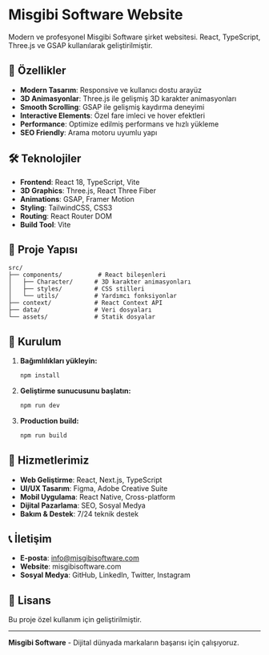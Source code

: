 # Misgibi Software Website

Modern ve profesyonel Misgibi Software şirket websitesi. React, TypeScript, Three.js ve GSAP kullanılarak geliştirilmiştir.

## 🚀 Özellikler

- **Modern Tasarım**: Responsive ve kullanıcı dostu arayüz
- **3D Animasyonlar**: Three.js ile gelişmiş 3D karakter animasyonları
- **Smooth Scrolling**: GSAP ile gelişmiş kaydırma deneyimi
- **Interactive Elements**: Özel fare imleci ve hover efektleri
- **Performance**: Optimize edilmiş performans ve hızlı yükleme
- **SEO Friendly**: Arama motoru uyumlu yapı

## 🛠️ Teknolojiler

- **Frontend**: React 18, TypeScript, Vite
- **3D Graphics**: Three.js, React Three Fiber
- **Animations**: GSAP, Framer Motion
- **Styling**: TailwindCSS, CSS3
- **Routing**: React Router DOM
- **Build Tool**: Vite

## 📁 Proje Yapısı

```
src/
├── components/          # React bileşenleri
│   ├── Character/      # 3D karakter animasyonları
│   ├── styles/         # CSS stilleri
│   └── utils/          # Yardımcı fonksiyonlar
├── context/            # React Context API
├── data/               # Veri dosyaları
└── assets/             # Statik dosyalar
```

## 🚀 Kurulum

1. **Bağımlılıkları yükleyin:**
   ```bash
   npm install
   ```

2. **Geliştirme sunucusunu başlatın:**
   ```bash
   npm run dev
   ```

3. **Production build:**
   ```bash
   npm run build
   ```

## 🌟 Hizmetlerimiz

- **Web Geliştirme**: React, Next.js, TypeScript
- **UI/UX Tasarım**: Figma, Adobe Creative Suite
- **Mobil Uygulama**: React Native, Cross-platform
- **Dijital Pazarlama**: SEO, Sosyal Medya
- **Bakım & Destek**: 7/24 teknik destek

## 📞 İletişim

- **E-posta**: info@misgibisoftware.com
- **Website**: misgibisoftware.com
- **Sosyal Medya**: GitHub, LinkedIn, Twitter, Instagram

## 📄 Lisans

Bu proje özel kullanım için geliştirilmiştir.

---

**Misgibi Software** - Dijital dünyada markaların başarısı için çalışıyoruz.